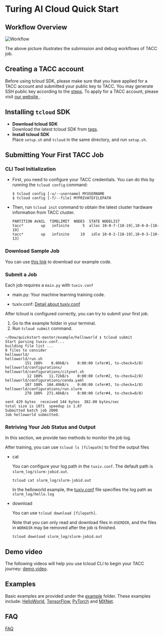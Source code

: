 # Turing AI Cloud Quick Start
## Workflow Overview

![Workflow](./static/workflow.png)

The above picture illustrates the submission and debug workflows of TACC job.

## Creating a TACC account
Before using tcloud SDK, please make sure that you have applied for a TACC account and submitted your public key to TACC. You may generate SSH public key according to the [steps](https://git-scm.com/book/en/v2/Git-on-the-Server-Generating-Your-SSH-Public-Key).
To apply for a TACC account, please visit [our website ](https://turing.ust.hk/).

## Installing `tcloud` SDK
- __Download tcloud SDK__ \
Download the latest tcloud SDK from [tags](https://github.com/turingaicloud/quickstart/tags).
- __Install tcloud SDK__ \
Place `setup.sh` and `tcloud` in the same directory, and run `setup.sh`.

## Submitting Your First TACC Job
### CLI Tool Initialization
+ 
  First, you need to configure your TACC credentials. You can do this by running the `tcloud config` command:
  ```
  $ tcloud config [-u/--username] MYUSERNAME
  $ tcloud config [-f/--file] MYPRIVATEFILEPATH
  ```
+ 
  Then, run `tcloud init` command to obtain the latest cluster hardware information from TACC cluster.
  ```
  PARTITION AVAIL  TIMELIMIT  NODES  STATE NODELIST
  tacc*        up   infinite      5  alloc 10-0-7-[18-19],10-0-8-[18-19]
  tacc*        up   infinite     19   idle 10-0-2-[18-19],10-0-3-[10-13]
  ```

### Download Sample Job
You can use [this link](https://github.com/turingaicloud/quickstart/archive/refs/heads/master.zip) to download our example code.


### Submit a Job
Each job requires a `main.py` with `tuxiv.conf`

+
  main.py: Your machine learning training code.

+
  tuxiv.conf: [Detail about tuxiv.conf](tuxiv.conf.md)

  
After tcloud is configured correctly, you can try to submit your first job. 

1. Go to the example folder in your terminal.
2. Run `tcloud submit` command.
```
~/Dow/quickstart-master/example/helloworld ❯ tcloud submit
Start parsing tuxiv.conf...
building file list ...
8 files to consider
helloworld/
helloworld/run.sh
         151 100%    0.00kB/s    0:00:00 (xfer#1, to-check=5/8)
helloworld/configurations/
helloworld/configurations/citynet.sh
          12 100%   11.72kB/s    0:00:00 (xfer#2, to-check=2/8)
helloworld/configurations/conda.yaml
         107 100%  104.49kB/s    0:00:00 (xfer#3, to-check=1/8)
helloworld/configurations/run.slurm
         278 100%  271.48kB/s    0:00:00 (xfer#4, to-check=0/8)

sent 429 bytes  received 144 bytes  382.00 bytes/sec
total size is 1071  speedup is 1.87
Submitted batch job 2000
Job helloworld submitted.
```

### Retriving Your Job Status and Output
In this section, we provide two methods to monitor the job log.

After training, you can use `tcloud ls [filepath]` to find the output files
+ cat

  You can configure your log path in the `tuxiv.conf`. The default path is `slurm_log/slurm-jobid.out`.

  ```
  tcloud cat slurm_log/slurm-jobid.out
  ```
  In the helloworld example, the [tuxiv.conf](example/helloworld/tuxiv.conf) file specifies the log path as `slurm_log/hello.log`


+ download

  You can use `tcloud download [filepath]`. 
  
  Note that you can only read and download files in `USERDIR`, and the files in `WORKDIR` may be removed after the job is finished.
  ```
  tcloud download slurm_log/slurm-jobid.out
  ```


## Demo video
The following videos will help you use tcloud CLI to begin your TACC journey: [demo video](https://hkustconnect-my.sharepoint.com/:v:/g/personal/dsunak_connect_ust_hk/EUYW3f8IRwVLhBtCYP_ufs4BpQ7CaxrCUBiUexY7-nLX7w?e=O2gR2G).

## Examples
Basic examples are provided under the [example](example) folder. These examples include: [HelloWorld](example/helloworld), [TensorFlow](example/TensorFlow), [PyTorch](example/PyTorch) and [MXNet](example/MXNet).

## FAQ
[FAQ](FAQ.md)
